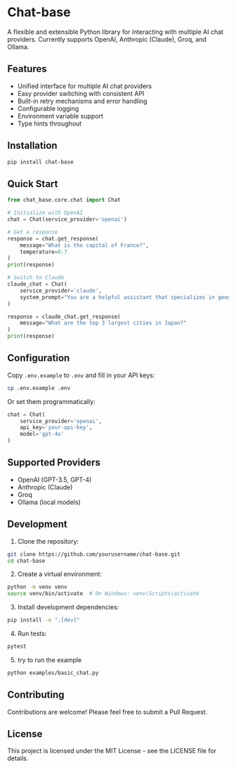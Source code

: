 # Chat-base

A flexible and extensible Python library for interacting with multiple AI chat providers. Currently supports OpenAI, Anthropic (Claude), Groq, and Ollama.

## Features

- Unified interface for multiple AI chat providers
- Easy provider switching with consistent API
- Built-in retry mechanisms and error handling
- Configurable logging
- Environment variable support
- Type hints throughout

## Installation

```bash
pip install chat-base
```

## Quick Start

```python
from chat_base.core.chat import Chat

# Initialize with OpenAI
chat = Chat(service_provider='openai')

# Get a response
response = chat.get_response(
    message="What is the capital of France?",
    temperature=0.7
)
print(response)

# Switch to Claude
claude_chat = Chat(
    service_provider='claude',
    system_prompt="You are a helpful assistant that specializes in geography."
)

response = claude_chat.get_response(
    message="What are the top 3 largest cities in Japan?"
)
print(response)
```

## Configuration

Copy `.env.example` to `.env` and fill in your API keys:

```bash
cp .env.example .env
```

Or set them programmatically:

```python
chat = Chat(
    service_provider='openai',
    api_key='your-api-key',
    model='gpt-4o'
)
```

## Supported Providers

- OpenAI (GPT-3.5, GPT-4)
- Anthropic (Claude)
- Groq
- Ollama (local models)

## Development

1. Clone the repository:
```bash
git clone https://github.com/yourusername/chat-base.git
cd chat-base
```

2. Create a virtual environment:
```bash
python -m venv venv
source venv/bin/activate  # On Windows: venv\Scripts\activate
```

3. Install development dependencies:
```bash
pip install -e ".[dev]"
```

4. Run tests:
```bash
pytest
```

5. try to run the example
```bash
python examples/basic_chat.py
```

## Contributing

Contributions are welcome! Please feel free to submit a Pull Request.

## License

This project is licensed under the MIT License - see the LICENSE file for details.
